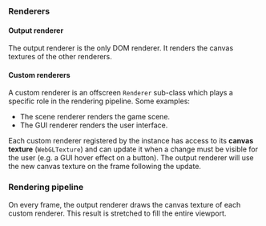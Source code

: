 ### Renderers

#### Output renderer

The output renderer is the only DOM renderer. It renders the canvas textures of the other renderers.

#### Custom renderers

A custom renderer is an offscreen `Renderer` sub-class which plays a specific role in the rendering pipeline. Some examples:
- The scene renderer renders the game scene.
- The GUI renderer renders the user interface.

Each custom renderer registered by the instance has access to its **canvas texture** (`WebGLTexture`) and can update it when a change must be visible for the user (e.g. a GUI hover effect on a button). The output renderer will use the new canvas texture on the frame following the update.

### Rendering pipeline

On every frame, the output renderer draws the canvas texture of each custom renderer. This result is stretched to fill the entire viewport.